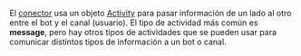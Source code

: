 El [conector](~/dotnet/bot-builder-dotnet-concepts.md#connector) usa un objeto <a href="https://docs.botframework.com/en-us/csharp/builder/sdkreference/dc/d2f/class_microsoft_1_1_bot_1_1_connector_1_1_activity.html" target="_blank">Activity</a> para pasar información de un lado al otro entre el bot y el canal (usuario). El tipo de actividad más común es **message**, pero hay otros tipos de actividades que se pueden usar para comunicar distintos tipos de información a un bot o canal. 